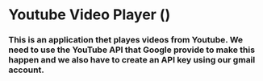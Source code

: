# Youtube Video Player ()
### This is an application thet playes videos from Youtube. We need to use the YouTube API that Google provide to make this happen and we also have to create an API key using our gmail account. 
